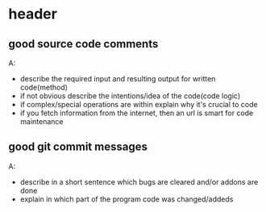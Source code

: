 # header

## good source code comments
A: 
- describe the required input and resulting output for written code(method)
- if not obvious describe the intentions/idea of the code(code logic)
- if complex/special operations are within explain why it's crucial to code
- if you fetch information from the internet, then an url is smart for code maintenance

## good git commit messages
A:
- describe in a short sentence which bugs are cleared and/or addons are done
- explain in which part of the program code was changed/addeds
